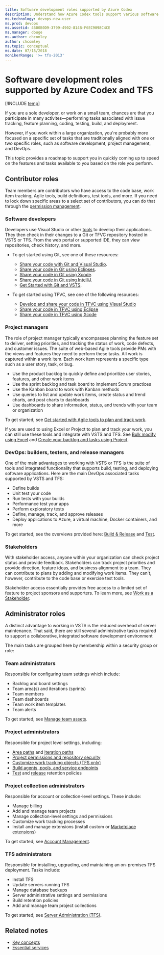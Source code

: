 ```yaml
---
title: Software development roles supported by Azure Codex
description: Understand how Azure Codex tools support various software development roles
ms.technology: devops-new-user 
ms.prod: devops
ms.assetid: 4600B0D9-3799-4902-814B-F6EC9098C4CE
ms.manager: douge
ms.author: chcomley
author: chcomley
ms.topic: conceptual
ms.date: 07/15/2018
monikerRange: '>= tfs-2013'
---
```


# Software development roles supported by Azure Codex and TFS

[!INCLUDE [temp](../_shared/version-vsts-tfs-all-versions.md)]

If you are a sole developer, or work on a small team, chances are that you participate in many activites&mdash;performing tasks associated with issue tracking, feature planning, coding, testing, build, and deployment.

However, if you work within a large organization, you're probably more focused on a specific set of tasks that are traditionally aligned with one or two specific roles, such as software development, project management, and DevOps.

This topic provides a roadmap to support you in quickly coming up to speed on the features and tasks available to you based on the role you perform.

## Contributor roles

Team members are contributors who have access to the code base, work item tracking, Agile tools, build definitions, test tools, and more. If you need to lock down specific areas to a select set of contributors, you can do that through the [permission management](../security/permissions.md).

### Software developers

Developers use Visual Studio or other [tools](tools.md) to develop their applications. They then check in their changes to a Git or TFVC repository hosted in VSTS or TFS. From the web portal or supported IDE, they can view repositories, check history, and more.

- To get started using Git, see one of these resources:

  - [Share your code with Git and Visual Studio](../git/share-your-code-in-git-vs.md).
  - [Share your code in Git using Eclipses](../git/share-your-code-in-git-eclipse.md).
  - [Share your code in Git using Xcode](../git/share-your-code-in-git-xcode.md).
  - [Share your code in Git using IntelliJ](/vsts/java/download-intellij-plug-in).
  - [Get Started with Git and VSTS](../git/gitquickstart.md).
- To get started using TFVC, see one of the following resources:

  - [Develop and share your code in TFVC using Visual Studio](../tfvc/share-your-code-in-tfvc-vs.md)
  - [Share your code in TFVC using Eclipse](../tfvc/share-your-code-in-tfvc-eclipse.md)
  - [Share your code in TFVC using Xcode](../tfvc/share-your-code-in-tfvc-xcode.md)

### Project managers

The role of project manager typically encompasses planning the feature set to deliver, setting priorities, and tracking the status of work, code defects, and customer issues. The suite of web-based Agile tools provide PMs with the views and features they need to perform these tasks. All work is captured within a work item. Each work item represents a specific type such as a user story, task, or bug.

- Use the product backlog to quickly define and prioritize user stories, features, and other work items
- Use the sprint backlog and task board to implement Scrum practices
- Use the Kanban board to work with Kanban methods
- Use queries to list and update work items, create status and trend charts, and post charts to dashboards
- Use dashboards to share information, status, and trends with your team or organization

To get started, see [Get started with Agile tools to plan and track work](../work/backlogs/overview.md).

If you are used to using Excel or Project to plan and track your work, you can still use these tools and integrate with VSTS and TFS. See [Bulk modify using Excel](../work/backlogs/office/bulk-add-modify-work-items-excel.md) and [Create your backlog and tasks using Project](../work/backlogs/office/create-your-backlog-tasks-using-project.md).

### DevOps: builders, testers, and release managers

One of the main advantages to working with VSTS or TFS is the suite of tools and integrated functionality that supports build, testing, and deploying software applications. Here are the main DevOps associated tasks supported by VSTS and TFS:

- Define builds
- Unit test your code
- Run tests with your builds
- Performance test your apps
- Perform exploratory tests
- Define, manage, track, and approve releases
- Deploy applications to Azure, a virtual machine, Docker containers, and more

To get started, see the overviews provided here: [Build &amp; Release](../pipelines/overview.md) and [Test](../manual-test/index.md). 

### Stakeholders

With stakeholder access, anyone within your organization can check project status and provide feedback. Stakeholders can track project priorities and provide direction, feature ideas, and business alignment to a team. They can contribute to plans by adding and modifying work items. They can't, however, contribute to the code base or exercise test tools.

Stakeholder access essentially provides free access to a limited set of feature to project sponsors and supporters. To learn more, see [Work as a Stakeholder](../security/get-started-stakeholder.md).

<a id="admin-roles">  </a>

## Administrator roles

A distinct advantage to working in VSTS is the reduced overhead of server maintenance. That said, there are still several administrative tasks required to support a collaborative, integrated software development environment

The main tasks are grouped here by membership within a security group or role: 

### Team administrators

Responsible for configuring team settings which include:

- Backlog and board settings
- Team area(s) and iterations (sprints)
- Team members
- Team dashboards
- Team work item templates
- Team alerts

To get started, see [Manage team assets](../work/scale/manage-team-assets.md).

### Project administrators

Responsible for project level settings, including:

- [Area paths](../work/customize/set-area-paths.md) and [Iteration paths](../work/customize/set-iteration-paths-sprints.md)
- [Project permissions and repository security](../security/permissions.md)
- [Customize work tracking objects (TFS only)](../work/customize/customize-work.md) 
- [Build agents, pools, and service endpoints](../pipelines/overview.md) 
- [Test](../manual-test/getting-started/how-long-to-keep-test-results.md) and [release](../pipelines/concepts/policies/retention.md) retention policies 
 

### Project collection administrators

Responsible for account or collection-level settings. These include:

- Manage billing
- Add and manage team projects
- Manage collection-level settings and permissions
- Customize work tracking processes
- Install and manage extensions (install custom or [Marketplace extensions](https://marketplace.visualstudio.com/))

To get started, see [Account Management](../accounts/account-management.md).

### TFS administrators

Responsible for installing, upgrading, and maintaining an on-premises TFS deployment. Tasks include:

- Install TFS
- Update servers running TFS
- Manage database backups 
- Server administrative settings and permissions
- Build retention policies
- Add and manage team project collections

To get started, see [Server Administration (TFS)](../tfs-server/index.md).

## Related notes

- [Key concepts](concepts.md)
- [Essential services](services.md)
